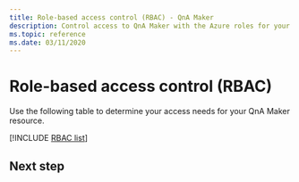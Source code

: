 ```yaml
---
title: Role-based access control (RBAC) - QnA Maker
description: Control access to QnA Maker with the Azure roles for your QnA Maker resource
ms.topic: reference
ms.date: 03/11/2020
---
```


# Role-based access control (RBAC)

Use the following table to determine your access needs for your QnA Maker resource.

[!INCLUDE [RBAC list](../includes/role-based-access-control.md)]

## Next step

